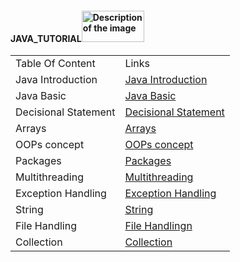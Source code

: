 #### JAVA_TUTORIAL<img src="https://github.com/rhushikesh2000/JAVA_TUTORIAL_/assets/124034778/9b28d313-d122-49a1-81e3-7de5e2b5695c" alt="Description of the image" width="100" height="50">

 <!DOCTYPE html>
<html>
<head>

</head>
<body>

<table>
  <tr>
    <td>Table Of Content </td>
    <td>Links</td>
  </tr>
 <tr>
    <td>Java Introduction</td>
    <td><a href="https://github.com/rhushikesh2000/JAVA_TUTORIAL_/tree/main/001-Java%20Introduction">Java Introduction</a></td>
  </tr>
  <tr>
    <td>Java Basic</td>
    <td><a href=https://github.com/rhushikesh2000/JAVA_TUTORIAL_/tree/main/002-Java%20Basic>Java Basic</a></td>
  </tr>
  <tr>
    <td>Decisional Statement</td>
    <td><a href=https://github.com/rhushikesh2000/JAVA_TUTORIAL_/tree/main/003-Java%20Decisional%20Statement>Decisional Statement</a></td>
  </tr>
  <tr>
    <td>Arrays</td>
    <td><a href=https://github.com/rhushikesh2000/JAVA_TUTORIAL_/tree/main/004-%20Java%20Arrays>Arrays</a></td>
  </tr>
  <tr>
    <td>OOPs concept</td>
    <td><a href="https://github.com/rhushikesh2000/JAVA_TUTORIAL_/tree/main/001-Java%20Introduction">OOPs concept</a></td>
  </tr>
  <tr>
    <td>Packages</td>
    <td><a href="https://github.com/rhushikesh2000/JAVA_TUTORIAL_/tree/main/006-%20Java%20Packages">Packages</a></td>
  </tr>
  <tr>
    <td> Multithreading</td>
    <td><a href="https://github.com/rhushikesh2000/JAVA_TUTORIAL_/tree/main/007-Java%20Multithreading"> Multithreading</a></td>
  </tr>
  <tr>
    <td>Exception Handling</td>
    <td><a href="https://github.com/rhushikesh2000/JAVA_TUTORIAL_/tree/main/008-Java%20Exception%20Handling">Exception Handling</a></td>
  </tr>
  <tr>
    <td>String</td>
    <td><a href="https://github.com/rhushikesh2000/JAVA_TUTORIAL_/tree/main/009-Java%20String">String</a></td>
  </tr>
  <tr>
    <td> File Handling</td>
    <td><a href="https://github.com/rhushikesh2000/JAVA_TUTORIAL_/tree/main/010%20Java%20File%20Handling"> File Handlingn</a></td>
  </tr>
  <tr>
    <td>Collection</td>
    <td><a href="https://github.com/rhushikesh2000/JAVA_TUTORIAL_/tree/main/011-Java%20Collection">Collection</a></td>
  </tr>
</table>

</body>
</html>

